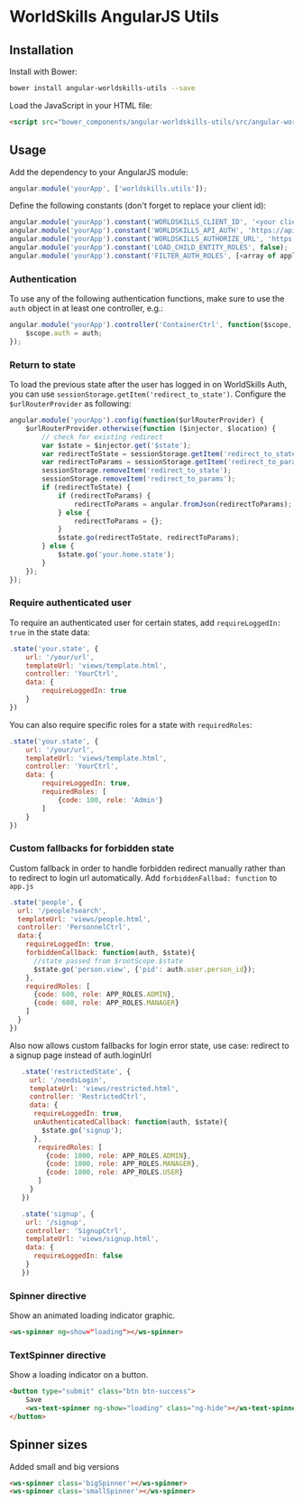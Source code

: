 # WorldSkills AngularJS Utils

## Installation

Install with Bower:

```bash
bower install angular-worldskills-utils --save
```

Load the JavaScript in your HTML file:

```html
<script src="bower_components/angular-worldskills-utils/src/angular-worldskills-utils.js"></script>
```

## Usage

Add the dependency to your AngularJS module:

```javascript
angular.module('yourApp', ['worldskills.utils']);
```

Define the following constants (don't forget to replace your client id):

```javascript
angular.module('yourApp').constant('WORLDSKILLS_CLIENT_ID', '<your client id>');
angular.module('yourApp').constant('WORLDSKILLS_API_AUTH', 'https://api.worldskills.org/auth');
angular.module('yourApp').constant('WORLDSKILLS_AUTHORIZE_URL', 'https://auth.worldskills.org/oauth/authorize');
angular.module('yourApp').constant('LOAD_CHILD_ENTITY_ROLES', false);
angular.module('yourApp').constant('FILTER_AUTH_ROLES', [<array of application codes>]);
```

### Authentication

To use any of the following authentication functions, make sure to use the `auth` object in at least one controller, e.g.:

```javascript
angular.module('yourApp').controller('ContainerCtrl', function($scope, auth) {
    $scope.auth = auth;
});

```

### Return to state

To load the previous state after the user has logged in on WorldSkills Auth, you can use `sessionStorage.getItem('redirect_to_state')`.
Configure the `$urlRouterProvider` as following:

```javascript
angular.module('yourApp').config(function($urlRouterProvider) {
    $urlRouterProvider.otherwise(function ($injector, $location) {
        // check for existing redirect
        var $state = $injector.get('$state');
        var redirectToState = sessionStorage.getItem('redirect_to_state');
        var redirectToParams = sessionStorage.getItem('redirect_to_params');
        sessionStorage.removeItem('redirect_to_state');
        sessionStorage.removeItem('redirect_to_params');
        if (redirectToState) {
            if (redirectToParams) {
                redirectToParams = angular.fromJson(redirectToParams);
            } else {
                redirectToParams = {};
            }
            $state.go(redirectToState, redirectToParams);
        } else {
            $state.go('your.home.state');
        }
    });
});
```

### Require authenticated user

To require an authenticated user for certain states, add `requireLoggedIn: true` in the state data:

```javascript
.state('your.state', {
    url: '/your/url',
    templateUrl: 'views/template.html',
    controller: 'YourCtrl',
    data: {
        requireLoggedIn: true
    }
})
```

You can also require specific roles for a state with `requiredRoles`:

```javascript
.state('your.state', {
    url: '/your/url',
    templateUrl: 'views/template.html',
    controller: 'YourCtrl',
    data: {
        requireLoggedIn: true,
        requiredRoles: [
            {code: 100, role: 'Admin'}
        ]
    }
})
```


### Custom fallbacks for forbidden state

Custom fallback in order to handle forbidden redirect manually rather than to redirect to login url automatically.
Add `forbiddenFallbad: function` to `app.js`

```javascript
.state('people', {
  url: '/people?search',
  templateUrl: 'views/people.html',
  controller: 'PersonnelCtrl',
  data:{
    requireLoggedIn: true,        
    forbiddenCallback: function(auth, $state){
      //state passed from $rootScope.$state
      $state.go('person.view', {'pid': auth.user.person_id});          
    },
    requiredRoles: [
      {code: 600, role: APP_ROLES.ADMIN},
      {code: 600, role: APP_ROLES.MANAGER}
    ]
  }
})
```

Also now allows custom fallbacks for login error state, use case: redirect to a signup page instead of auth.loginUrl

```javascript
   .state('restrictedState', {
     url: '/needsLogin',
     templateUrl: 'views/restricted.html',
     controller: 'RestrictedCtrl',     
     data: {
      requireLoggedIn: true,
      unAuthenticatedCallback: function(auth, $state){
        $state.go('signup');
      },
       requiredRoles: [
         {code: 1800, role: APP_ROLES.ADMIN},
         {code: 1800, role: APP_ROLES.MANAGER},
         {code: 1800, role: APP_ROLES.USER}
       ]
     }
   })

   .state('signup', {
    url: '/signup',
    controller: 'SignupCtrl',
    templateUrl: 'views/signup.html',
    data: {
      requireLoggedIn: false
    }
   })
```

### Spinner directive

Show an animated loading indicator graphic.


```html
<ws-spinner ng=show="loading"></ws-spinner>
```

### TextSpinner directive

Show a loading indicator on a button.

```html
<button type="submit" class="btn btn-success">
	Save
	<ws-text-spinner ng-show="loading" class="ng-hide"></ws-text-spinner>
</button>
```

## Spinner sizes

Added small and big versions

```html
<ws-spinner class='bigSpinner'></ws-spinner>
<ws-spinner class='smallSpinner'></ws-spinner>
```
